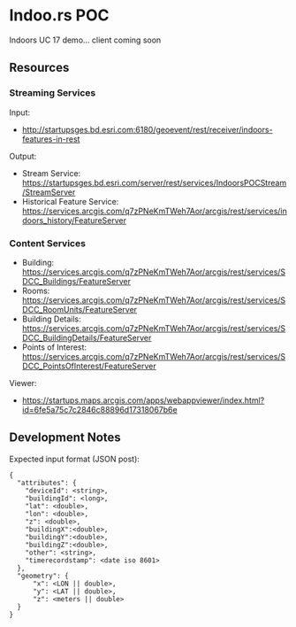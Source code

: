 # Indoo.rs POC
Indoors UC 17 demo... client coming soon

## Resources
### Streaming Services
Input:
*  http://startupsges.bd.esri.com:6180/geoevent/rest/receiver/indoors-features-in-rest

Output:
* Stream Service: https://startupsges.bd.esri.com/server/rest/services/IndoorsPOCStream/StreamServer
* Historical Feature Service: https://services.arcgis.com/q7zPNeKmTWeh7Aor/arcgis/rest/services/indoors_history/FeatureServer

### Content Services
* Building: https://services.arcgis.com/q7zPNeKmTWeh7Aor/arcgis/rest/services/SDCC_Buildings/FeatureServer
* Rooms: https://services.arcgis.com/q7zPNeKmTWeh7Aor/arcgis/rest/services/SDCC_RoomUnits/FeatureServer
* Building Details: https://services.arcgis.com/q7zPNeKmTWeh7Aor/arcgis/rest/services/SDCC_BuildingDetails/FeatureServer
* Points of Interest: https://services.arcgis.com/q7zPNeKmTWeh7Aor/arcgis/rest/services/SDCC_PointsOfInterest/FeatureServer

Viewer:
* https://startups.maps.arcgis.com/apps/webappviewer/index.html?id=6fe5a75c7c2846c88896d17318067b6e

## Development Notes
Expected input format (JSON post):
```
{
  "attributes": {
    "deviceId": <string>,
    "buildingId": <long>,
    "lat": <double>,
    "lon": <double>,
    "z": <double>,
    "buildingX":<double>,
    "buildingY":<double>,
    "buildingZ":<double>,
    "other": <string>,
    "timerecordstamp": <date iso 8601>
  },
  "geometry": {
      "x": <LON || double>,
      "y": <LAT || double>,
      "z": <meters || double>
  }
}
```
